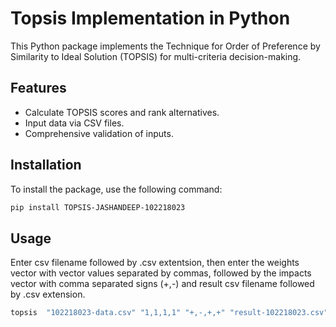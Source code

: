 # Topsis Implementation in Python

This Python package implements the Technique for Order of Preference by Similarity to Ideal Solution (TOPSIS) for multi-criteria decision-making.

## Features

- Calculate TOPSIS scores and rank alternatives.
- Input data via CSV files.
- Comprehensive validation of inputs.

## Installation

To install the package, use the following command:

```sh
pip install TOPSIS-JASHANDEEP-102218023
```

## Usage

Enter csv filename followed by .csv extentsion, then enter the weights vector with vector values separated by commas, followed by the impacts vector with comma separated signs (+,-) and result csv filename followed by .csv extension.

```sh
topsis  "102218023-data.csv" "1,1,1,1" "+,-,+,+" "result-102218023.csv"
```

